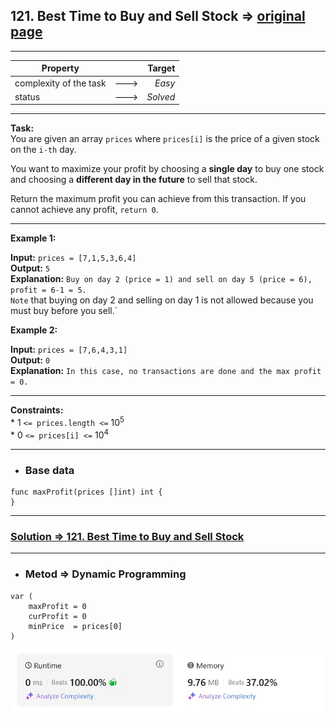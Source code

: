 ## 121. Best Time to Buy and Sell Stock => [original page](https://leetcode.com/problems/best-time-to-buy-and-sell-stock/description/ "https://leetcode.com/problems/best-time-to-buy-and-sell-stock/description/")

---

| Property               |      |   Target |              
|------------------------|:----:|---------:|
| complexity of the task | ---> |   _Easy_ |
| status                 | ---> | _Solved_ |

---
**Task:**  
You are given an array `prices` where `prices[i]` is the price of a given stock on the `i-th` day.

You want to maximize your profit by choosing a **single day** to buy one stock and choosing a **different day in the future** to sell that stock.

Return the maximum profit you can achieve from this transaction. If you cannot achieve any profit, `return 0`.


---
**Example 1:**

**Input:** `prices = [7,1,5,3,6,4]`  
**Output:** `5`  
**Explanation:** `Buy on day 2 (price = 1) and sell on day 5 (price = 6), profit = 6-1 = 5.`  
`Note` that buying on day 2 and selling on day 1 is not allowed because you must buy before you sell.`

**Example 2:**

**Input:** `prices = [7,6,4,3,1]`  
**Output:** `0`  
**Explanation:** `In this case, no transactions are done and the max profit = 0.`

---
**Constraints:**  
    * $1$ `<= prices.length <=` $10^5$  
    * $0$ `<= prices[i] <=` $10^4$  

---
* ### Base data

```Golang
func maxProfit(prices []int) int {
}
```

---
### [Solution => 121. Best Time to Buy and Sell Stock](https://github.com/Ekvo/Leetcode-problems/blob/main/Leetcode-Problems-List/0121-Best-Time-to-Buy-and-Sell-Stock/bestTimeBuySellStock.go "")

---
* ### Metod => Dynamic Programming
```Golang
var (
    maxProfit = 0
    curProfit = 0
    minPrice  = prices[0]
)
```

![submit](https://github.com/Ekvo/Leetcode-problems/blob/main/Leetcode-Problems-Submit-Screenshots/121_Best_Time_to_Buy_and_Sell_Stock.jpg)
 
